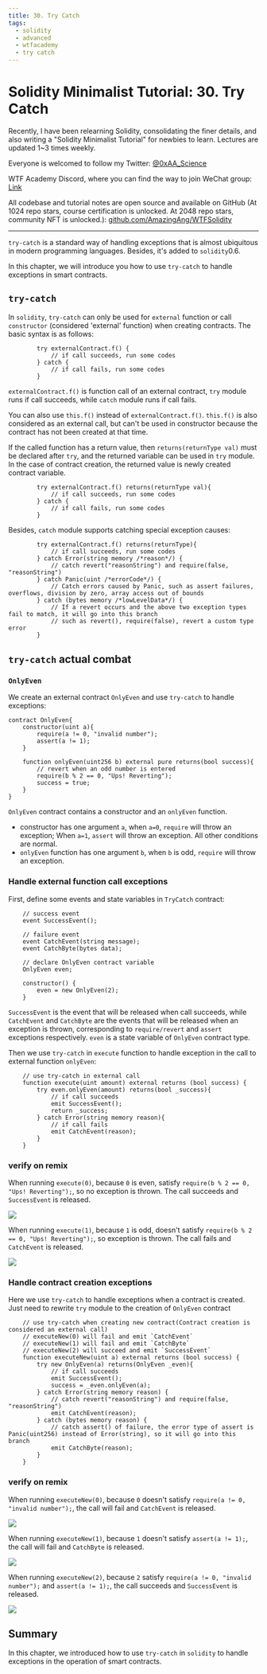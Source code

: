 ```yaml
---
title: 30. Try Catch
tags:
  - solidity
  - advanced
  - wtfacademy
  - try catch
---
```


# Solidity Minimalist Tutorial: 30. Try Catch

Recently, I have been relearning Solidity, consolidating the finer details, and also writing a "Solidity Minimalist Tutorial" for newbies to learn. Lectures are updated 1~3 times weekly. 

Everyone is welcomed to follow my Twitter: [@0xAA_Science](https://twitter.com/0xAA_Science)

WTF Academy Discord,  where you can find the way to join WeChat group:  [Link](https://discord.gg/5akcruXrsk)

All codebase and tutorial notes are open source and available on GitHub (At 1024 repo stars, course certification is unlocked. At 2048 repo stars, community NFT is unlocked.): [github.com/AmazingAng/WTFSolidity](https://github.com/AmazingAng/WTFSolidity)

-----

`try-catch` is a standard way of handling exceptions that is almost ubiquitous in modern programming languages. Besides, it's added to `solidity`0.6.

In this chapter, we will introduce you how to use `try-catch` to handle exceptions in smart contracts. 

## `try-catch`
In `solidity`, `try-catch` can only be used for `external` function or call `constructor` (considered 'external' function) when creating contracts. The basic syntax is as follows:
```solidity
        try externalContract.f() {
            // if call succeeds, run some codes
        } catch {
            // if call fails, run some codes
        }
```
`externalContract.f()` is function call of an external contract, `try` module runs if call succeeds, while `catch` module runs if call fails.

You can also use `this.f()` instead of `externalContract.f()`. `this.f()` is also considered as an external call, but can't be used in constructor because the contract has not been created at that time.

If the called function has a return value, then `returns(returnType val)` must be declared after `try`, and the returned variable can be used in `try` module. In the case of contract creation, the returned value is newly created contract variable.
```solidity
        try externalContract.f() returns(returnType val){
            // if call succeeds, run some codes
        } catch {
            // if call fails, run some codes
        }
```

Besides, `catch` module supports catching special exception causes:

```solidity
        try externalContract.f() returns(returnType){
            // if call succeeds, run some codes
        } catch Error(string memory /*reason*/) {
            // catch revert("reasonString") and require(false, "reasonString")
        } catch Panic(uint /*errorCode*/) {
            // Catch errors caused by Panic, such as assert failures, overflows, division by zero, array access out of bounds
        } catch (bytes memory /*lowLevelData*/) {
            // If a revert occurs and the above two exception types fail to match, it will go into this branch
            // such as revert(), require(false), revert a custom type error
        }
```

## `try-catch` actual combat
### `OnlyEven`
We create an external contract `OnlyEven` and use `try-catch` to handle exceptions:

```solidity
contract OnlyEven{
    constructor(uint a){
        require(a != 0, "invalid number");
        assert(a != 1);
    }

    function onlyEven(uint256 b) external pure returns(bool success){
        // revert when an odd number is entered
        require(b % 2 == 0, "Ups! Reverting");
        success = true;
    }
}
```
`OnlyEven` contract contains a constructor and an `onlyEven` function.

- constructor has one argument `a`, when `a=0`, `require` will throw an exception; When `a=1`, `assert` will throw an exception. All other conditions are normal.
- `onlyEven` function has one argument `b`, when `b` is odd, `require` will throw an exception.

### Handle external function call exceptions
First, define some events and state variables in `TryCatch` contract:
```solidity
    // success event
    event SuccessEvent();

    // failure event
    event CatchEvent(string message);
    event CatchByte(bytes data);

    // declare OnlyEven contract variable
    OnlyEven even;

    constructor() {
        even = new OnlyEven(2);
    }
```
`SuccessEvent` is the event that will be released when call succeeds, while `CatchEvent` and `CatchByte` are the events that will be released when an exception is thrown, corresponding to `require/revert` and `assert` exceptions respectively. `even` is a state variable of `OnlyEven` contract type.

Then we use `try-catch` in `execute` function to handle exception in the call to external function `onlyEven`:

```solidity
    // use try-catch in external call
    function execute(uint amount) external returns (bool success) {
        try even.onlyEven(amount) returns(bool _success){
            // if call succeeds
            emit SuccessEvent();
            return _success;
        } catch Error(string memory reason){
            // if call fails
            emit CatchEvent(reason);
        }
    }
```
### verify on remix

When running `execute(0)`, because `0` is even, satisfy `require(b % 2 == 0, "Ups! Reverting");`, so no exception is thrown. The call succeeds and `SuccessEvent` is released.

![](./img/30-1_en.jpg)

When running `execute(1)`, because `1` is odd, doesn't satisfy `require(b % 2 == 0, "Ups! Reverting");`, so exception is thrown. The call fails and `CatchEvent` is released.

![](./img/30-2_en.jpg)

### Handle contract creation exceptions

Here we use `try-catch` to handle exceptions when a contract is created. Just need to rewrite `try` module to the creation of `OnlyEven` contract

```solidity
    // use try-catch when creating new contract(Contract creation is considered an external call)
    // executeNew(0) will fail and emit `CatchEvent`
    // executeNew(1) will fail and emit `CatchByte`
    // executeNew(2) will succeed and emit `SuccessEvent`
    function executeNew(uint a) external returns (bool success) {
        try new OnlyEven(a) returns(OnlyEven _even){
            // if call succeeds
            emit SuccessEvent();
            success = _even.onlyEven(a);
        } catch Error(string memory reason) {
            // catch revert("reasonString") and require(false, "reasonString")
            emit CatchEvent(reason);
        } catch (bytes memory reason) {
            // catch assert() of failure, the error type of assert is Panic(uint256) instead of Error(string), so it will go into this branch
            emit CatchByte(reason);
        }
    }
```

### verify on remix

When running `executeNew(0)`, because `0` doesn't satisfy `require(a != 0, "invalid number");`, the call will fail and `CatchEvent` is released.

![](./img/30-3_en.jpg)

When running `executeNew(1)`, because `1` doesn't satisfy `assert(a != 1);`, the call will fail and `CatchByte` is released.

![](./img/30-4_en.jpg)

When running `executeNew(2)`, because `2` satisfy `require(a != 0, "invalid number");` and `assert(a != 1);`, the call succeeds and `SuccessEvent` is released.

![](./img/30-5_en.jpg)

## Summary
In this chapter, we introduced how to use `try-catch` in `solidity` to handle exceptions in the operation of smart contracts.